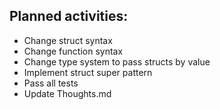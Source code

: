 ## Planned activities:

- Change struct syntax
- Change function syntax
- Change type system to pass structs by value
- Implement struct super pattern
- Pass all tests
- Update Thoughts.md
